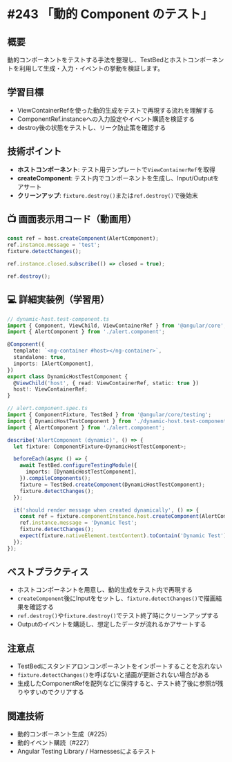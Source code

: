 # #243 「動的 Component のテスト」

## 概要
動的コンポーネントをテストする手法を整理し、TestBedとホストコンポーネントを利用して生成・入力・イベントの挙動を検証します。

## 学習目標
- ViewContainerRefを使った動的生成をテストで再現する流れを理解する
- ComponentRef.instanceへの入力設定やイベント購読を検証する
- destroy後の状態をテストし、リーク防止策を確認する

## 技術ポイント
- **ホストコンポーネント**: テスト用テンプレートで`ViewContainerRef`を取得
- **createComponent**: テスト内でコンポーネントを生成し、Input/Outputをアサート
- **クリーンアップ**: `fixture.destroy()`または`ref.destroy()`で後始末

## 📺 画面表示用コード（動画用）

```typescript
const ref = host.createComponent(AlertComponent);
ref.instance.message = 'test';
fixture.detectChanges();
```

```typescript
ref.instance.closed.subscribe(() => closed = true);
```

```typescript
ref.destroy();
```

## 💻 詳細実装例（学習用）
```typescript
// dynamic-host.test-component.ts
import { Component, ViewChild, ViewContainerRef } from '@angular/core';
import { AlertComponent } from './alert.component';

@Component({
  template: `<ng-container #host></ng-container>`,
  standalone: true,
  imports: [AlertComponent],
})
export class DynamicHostTestComponent {
  @ViewChild('host', { read: ViewContainerRef, static: true })
  host!: ViewContainerRef;
}
```

```typescript
// alert.component.spec.ts
import { ComponentFixture, TestBed } from '@angular/core/testing';
import { DynamicHostTestComponent } from './dynamic-host.test-component';
import { AlertComponent } from './alert.component';

describe('AlertComponent (dynamic)', () => {
  let fixture: ComponentFixture<DynamicHostTestComponent>;

  beforeEach(async () => {
    await TestBed.configureTestingModule({
      imports: [DynamicHostTestComponent],
    }).compileComponents();
    fixture = TestBed.createComponent(DynamicHostTestComponent);
    fixture.detectChanges();
  });

  it('should render message when created dynamically', () => {
    const ref = fixture.componentInstance.host.createComponent(AlertComponent);
    ref.instance.message = 'Dynamic Test';
    fixture.detectChanges();
    expect(fixture.nativeElement.textContent).toContain('Dynamic Test');
  });
});
```

## ベストプラクティス
- ホストコンポーネントを用意し、動的生成をテスト内で再現する
- `createComponent`後にInputをセットし、`fixture.detectChanges()`で描画結果を確認する
- `ref.destroy()`や`fixture.destroy()`でテスト終了時にクリーンアップする
- Outputのイベントを購読し、想定したデータが流れるかアサートする

## 注意点
- TestBedにスタンドアロンコンポーネントをインポートすることを忘れない
- `fixture.detectChanges()`を呼ばないと描画が更新されない場合がある
- 生成したComponentRefを配列などに保持すると、テスト終了後に参照が残りやすいのでクリアする

## 関連技術
- 動的コンポーネント生成（#225）
- 動的イベント購読（#227）
- Angular Testing Library / Harnessesによるテスト
